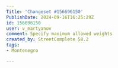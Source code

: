 ```yaml
---
Title: 'Changeset #156696150'
PublishDate: 2024-09-16T16:25:29Z
id: 156696150
user: v_martyanov
comment: Specify maximum allowed weights
created_by: StreetComplete 58.2
tags:
- Montenegro

---
```

